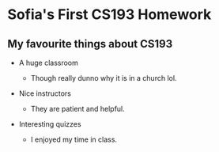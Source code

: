 # Sofia's First CS193 Homework


## My favourite things about CS193

- A huge classroom
  - Though really dunno why it is in a church lol.


- Nice instructors
  - They are patient and helpful.

- Interesting quizzes
  - I enjoyed my time in class.
